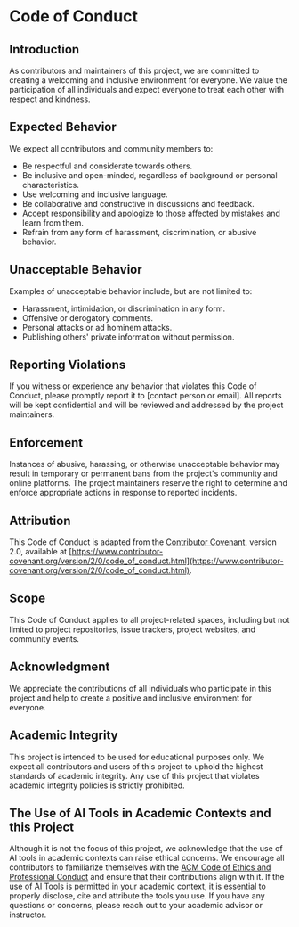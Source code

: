 # Code of Conduct

## Introduction

As contributors and maintainers of this project, we are committed to creating a welcoming and inclusive environment for everyone. We value the participation of all individuals and expect everyone to treat each other with respect and kindness.

## Expected Behavior

We expect all contributors and community members to:

- Be respectful and considerate towards others.
- Be inclusive and open-minded, regardless of background or personal characteristics.
- Use welcoming and inclusive language.
- Be collaborative and constructive in discussions and feedback.
- Accept responsibility and apologize to those affected by mistakes and learn from them.
- Refrain from any form of harassment, discrimination, or abusive behavior.

## Unacceptable Behavior

Examples of unacceptable behavior include, but are not limited to:

- Harassment, intimidation, or discrimination in any form.
- Offensive or derogatory comments.
- Personal attacks or ad hominem attacks.
- Publishing others' private information without permission.

## Reporting Violations

If you witness or experience any behavior that violates this Code of Conduct, please promptly report it to [contact person or email]. All reports will be kept confidential and will be reviewed and addressed by the project maintainers.

## Enforcement

Instances of abusive, harassing, or otherwise unacceptable behavior may result in temporary or permanent bans from the project's community and online platforms. The project maintainers reserve the right to determine and enforce appropriate actions in response to reported incidents.

## Attribution

This Code of Conduct is adapted from the [Contributor Covenant](https://www.contributor-covenant.org), version 2.0, available at [https://www.contributor-covenant.org/version/2/0/code_of_conduct.html](https://www.contributor-covenant.org/version/2/0/code_of_conduct.html).

## Scope

This Code of Conduct applies to all project-related spaces, including but not limited to project repositories, issue trackers, project websites, and community events.

## Acknowledgment

We appreciate the contributions of all individuals who participate in this project and help to create a positive and inclusive environment for everyone.

## Academic Integrity

This project is intended to be used for educational purposes only. We expect all contributors and users of this project to uphold the highest standards of academic integrity. Any use of this project that violates academic integrity policies is strictly prohibited.

## The Use of AI Tools in Academic Contexts and this Project

Although it is not the focus of this project, we acknowledge that the use of AI tools in academic contexts can raise ethical concerns. We encourage all contributors to familiarize themselves with the [ACM Code of Ethics and Professional Conduct](https://www.acm.org/code-of-ethics) and ensure that their contributions align with it. If the use of AI Tools is permitted in your academic context, it is essential to properly disclose, cite and attribute the tools you use. If you have any questions or concerns, please reach out to your academic advisor or instructor.
